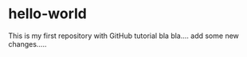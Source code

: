 # hello-world
This is my first repository with GitHub tutorial
bla bla....
add some new changes.....

